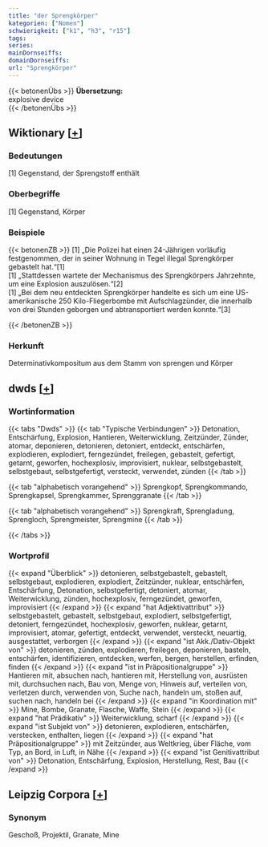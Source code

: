 ```yaml
---
title: "der Sprengkörper"
kategorien: ["Nomen"]
schwierigkeit: ["k1", "h3", "r15"]
tags:
series:
mainDornseiffs:
domainDornseiffs:
url: "Sprengkörper"
---
```


{{< betonenÜbs >}}
**Übersetzung:**  
explosive device  
{{< /betonenÜbs >}}

## Wiktionary [[+](https://de.wiktionary.org/wiki/Sprengkörper)]

### Bedeutungen
[1] Gegenstand, der Sprengstoff enthält  

### Oberbegriffe
[1] Gegenstand, Körper  

### Beispiele
{{< betonenZB >}}
[1] „Die Polizei hat einen 24-Jährigen vorläufig festgenommen, der in seiner Wohnung in Tegel illegal Sprengkörper gebastelt hat.“[1]  
[1] „Stattdessen wartete der Mechanismus des Sprengkörpers Jahrzehnte, um eine Explosion auszulösen.“[2]  
[1] „Bei dem neu entdeckten Sprengkörper handelte es sich um eine US-amerikanische 250 Kilo-Fliegerbombe mit Aufschlagzünder, die innerhalb von drei Stunden geborgen und abtransportiert werden konnte.“[3]  

{{< /betonenZB >}}
### Herkunft
Determinativkompositum aus dem Stamm von sprengen und Körper  



## dwds [[+](https://www.dwds.de/wb/Sprengkörper)]

### Wortinformation
{{< tabs "Dwds" >}}
{{< tab "Typische Verbindungen" >}}
Detonation, Entschärfung, Explosion, Hantieren, Weiterwicklung, Zeitzünder, Zünder, atomar, deponieren, detonieren, detoniert, entdeckt, entschärfen, explodieren, explodiert, ferngezündet, freilegen, gebastelt, gefertigt, getarnt, geworfen, hochexplosiv, improvisiert, nuklear, selbstgebastelt, selbstgebaut, selbstgefertigt, versteckt, verwendet, zünden
{{< /tab >}}

{{< tab "alphabetisch vorangehend" >}}
Sprengkopf, Sprengkommando, Sprengkapsel, Sprengkammer, Sprenggranate
{{< /tab >}}

{{< tab "alphabetisch vorangehend" >}}
Sprengkraft, Sprengladung, Sprengloch, Sprengmeister, Sprengmine
{{< /tab >}}

{{< /tabs >}}

### Wortprofil
{{< expand "Überblick" >}} detonieren, selbstgebastelt, gebastelt, selbstgebaut, explodieren, explodiert, Zeitzünder, nuklear, entschärfen, Entschärfung, Detonation, selbstgefertigt, detoniert, atomar, Weiterwicklung, zünden, hochexplosiv, ferngezündet, geworfen, improvisiert {{< /expand >}}
{{< expand "hat Adjektivattribut" >}} selbstgebastelt, gebastelt, selbstgebaut, explodiert, selbstgefertigt, detoniert, ferngezündet, hochexplosiv, geworfen, nuklear, getarnt, improvisiert, atomar, gefertigt, entdeckt, verwendet, versteckt, neuartig, ausgestattet, verborgen {{< /expand >}}
{{< expand "ist Akk./Dativ-Objekt von" >}} detonieren, zünden, explodieren, freilegen, deponieren, basteln, entschärfen, identifizieren, entdecken, werfen, bergen, herstellen, erfinden, finden {{< /expand >}}
{{< expand "ist in Präpositionalgruppe" >}} Hantieren mit, absuchen nach, hantieren mit, Herstellung von, ausrüsten mit, durchsuchen nach, Bau von, Menge von, Hinweis auf, verteilen von, verletzen durch, verwenden von, Suche nach, handeln um, stoßen auf, suchen nach, handeln bei {{< /expand >}}
{{< expand "in Koordination mit" >}} Mine, Bombe, Granate, Flasche, Waffe, Stein {{< /expand >}}
{{< expand "hat Prädikativ" >}} Weiterwicklung, scharf {{< /expand >}}
{{< expand "ist Subjekt von" >}} detonieren, explodieren, entschärfen, verstecken, enthalten, liegen {{< /expand >}}
{{< expand "hat Präpositionalgruppe" >}} mit Zeitzünder, aus Weltkrieg, über Fläche, vom Typ, an Bord, in Luft, in Nähe {{< /expand >}}
{{< expand "ist Genitivattribut von" >}} Detonation, Entschärfung, Explosion, Herstellung, Rest, Bau {{< /expand >}}

## Leipzig Corpora [[+](https://corpora.uni-leipzig.de/en/res?word=Sprengkörper&corpusId=deu_newscrawl-public_2018)]


### Synonym
Geschoß, Projektil, Granate, Mine

